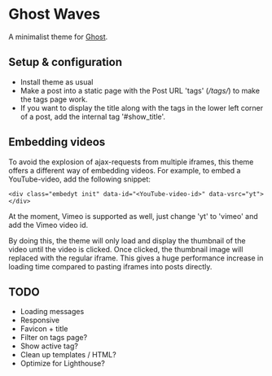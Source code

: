 # Ghost Waves
A minimalist theme for [Ghost](http://github.com/tryghost/ghost/).

## Setup & configuration

* Install theme as usual
* Make a post into a static page with the Post URL 'tags' (*<your-blog-url>/tags/*) to make the tags page work.
* If you want to display the title along with the tags in the lower left corner of a post, add the internal tag '#show_title'.

## Embedding videos
To avoid the explosion of ajax-requests from multiple iframes, this theme offers a different way of embedding videos. For example, to embed a YouTube-video, add the following snippet:

~~~~
<div class="embedyt init" data-id="<YouTube-video-id>" data-vsrc="yt"></div>
~~~~

At the moment, Vimeo is supported as well, just change 'yt' to 'vimeo' and add the Vimeo video id.

By doing this, the theme will only load and display the thumbnail of the video until the video is clicked. Once clicked, the thumbnail image will replaced with the regular iframe. This gives a huge performance increase in loading time compared to pasting iframes into posts directly.

## TODO
- Loading messages
- Responsive
- Favicon + title
- Filter on tags page?
- Show active tag?
- Clean up templates / HTML?
- Optimize for Lighthouse?